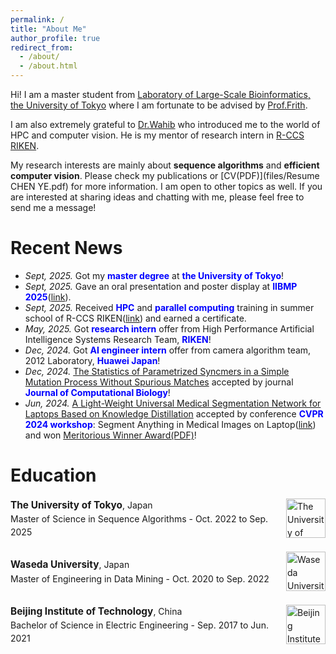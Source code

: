 ```yaml
---
permalink: /
title: "About Me"
author_profile: true
redirect_from: 
  - /about/
  - /about.html
---
```


Hi! I am a master student from [Laboratory of Large-Scale Bioinformatics, the University of Tokyo](https://sites.google.com/site/frithbioinfo) where I am fortunate to be advised by [Prof.Frith](https://scholar.google.com/citations?user=-44WlcwAAAAJ&hl=zh-CN).

I am also extremely grateful to [Dr.Wahib](https://scholar.google.com/citations?user=C3fmEegAAAAJ&hl=en) who introduced me to the world of HPC and computer vision. He is my mentor of research intern in [R-CCS RIKEN](https://www.r-ccs.riken.jp/en/).

My research interests are mainly about **sequence algorithms** and **efficient computer vision**. Please check my publications or [CV(PDF)](files/Resume CHEN YE.pdf) for more information. I am open to other topics as well. If you are interested at sharing ideas and chatting with me, please feel free to send me a message!

Recent News
======
* *Sept, 2025.* Got my **<font color="blue">master degree</font>** at **<font color="blue">the University of Tokyo</font>**!
* *Sept, 2025.* Gave an oral presentation and poster display at **<font color="blue">IIBMP 2025</font>**([link](https://www.jsbi.org/iibmp2025/%e5%8f%a3%e9%a0%ad%e7%99%ba%e8%a1%a8%e3%83%8f%e3%82%a4%e3%83%a9%e3%82%a4%e3%83%88%e3%83%88%e3%83%a9%e3%83%83%e3%82%af/)). 
* *Sept, 2025.* Received **<font color="blue">HPC</font>** and **<font color="blue">parallel computing</font>** training in summer school of R-CCS RIKEN([link](http://www.eccse.kobe-u.ac.jp/simulation_school/kobe-hpc-summer-basic-2025/index.html)) and earned a certificate. 
* *May, 2025.* Got **<font color="blue">research intern</font>** offer from High Performance Artificial Intelligence Systems Research Team, **<font color="blue">RIKEN</font>**!
* *Dec, 2024.* Got **<font color="blue">AI engineer intern</font>** offer from camera algorithm team, 2012 Laboratory, **<font color="blue">Huawei Japan</font>**!
* *Dec, 2024.* [The Statistics of Parametrized Syncmers in a Simple Mutation Process Without Spurious Matches](https://pubmed.ncbi.nlm.nih.gov/39530391/) accepted by journal **<font color="blue">Journal of Computational Biology</font>**!
* *Jun, 2024.* [A Light-Weight Universal Medical Segmentation Network for Laptops Based on Knowledge Distillation](https://link.springer.com/chapter/10.1007/978-3-031-81854-7_6) accepted by conference **<font color="blue">CVPR 2024 workshop</font>**: Segment Anything in Medical Images on Laptop([link](https://www.codabench.org/competitions/1847/)) and won [Meritorious Winner Award(PDF)](files/CVPR24-MedSAMonLaptop-Awards.pdf)! 

Education
======
<style>
  .edu-entry {
    display: flex;
    justify-content: space-between;
    align-items: center;
    margin-bottom: 1.5em;
    font-size: 1em; /* Inherit from site-wide font size */
    line-height: 1.5;
  }

  .edu-text {
    max-width: 85%;
  }

  .edu-text strong {
    font-size: 1.1em;
  }

  .edu-logo img {
    height: 4.5em;
    object-fit: contain;
    vertical-align: middle;
  }

  @media screen and (max-width: 600px) {
    .edu-entry {
      flex-direction: column;
      align-items: flex-start;
    }

    .edu-logo {
      margin-top: 0.5em;
    }
  }
</style>

<div class="edu-entry">
  <div class="edu-text">
    <strong>The University of Tokyo</strong>, Japan<br>
    Master of Science in Sequence Algorithms - Oct. 2022 to Sep. 2025
  </div>
  <div class="edu-logo">
    <img src="{{ '/images/UTokyo.jpg' | relative_url }}" alt="The University of Tokyo logo">
  </div>
</div>

<div class="edu-entry">
  <div class="edu-text">
    <strong>Waseda University</strong>, Japan<br>
    Master of Engineering in Data Mining - Oct. 2020 to Sep. 2022
  </div>
  <div class="edu-logo">
    <img src="{{ '/images/Waseda.jpg' | relative_url }}" alt="Waseda University logo">
  </div>
</div>

<div class="edu-entry">
  <div class="edu-text">
    <strong>Beijing Institute of Technology</strong>, China<br>
    Bachelor of Science in Electric Engineering - Sep. 2017 to Jun. 2021
  </div>
  <div class="edu-logo">
    <img src="{{ '/images/BIT.jpg' | relative_url }}" alt="Beijing Institute of Technology logo">
  </div>
</div>
